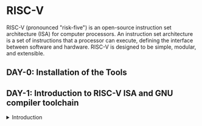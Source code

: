 # RISC-V
RISC-V (pronounced "risk-five") is an open-source instruction set architecture (ISA) for computer processors. An instruction set architecture is a set of instructions that a processor can execute, defining the interface between software and hardware. RISC-V is designed to be simple, modular, and extensible.
## DAY-0: Installation of the Tools
## DAY-1: Introduction to RISC-V ISA and GNU compiler toolchain
<details>
<summary> Introduction </summary>
</details>
